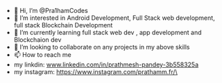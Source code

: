 - 👋 Hi, I’m @Pra1hamCodes
- 👀 I’m interested in Android Development, Full Stack web development, full stack Blockchain Development
- 🌱 I’m currently learning full stack web dev , app development and Blockchaion dev
- 💞️ I’m looking to collaborate on any projects in my above skills
- 📫 How to reach me
- my linkdin: www.linkedin.com/in/prathmesh-pandey-3b558325a
- my instagram: https://www.instagram.com/prathamm.fr/\
